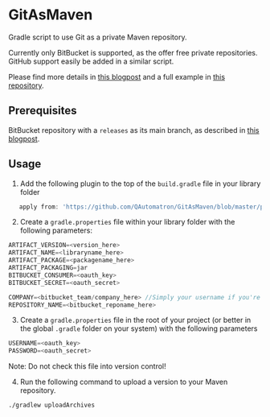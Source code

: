 # GitAsMaven
Gradle script to use Git as a private Maven repository.

Currently only BitBucket is supported, as the offer free private repositories. GitHub support easily be added in a similar script.

Please find more details in [this blogpost](http://jeroenmols.com/blog/2016/02/05/wagongit/) and a full example in [this repository](https://github.com/JeroenMols/WagonGitExample).

## Prerequisites
BitBucket repository with a `releases` as its main branch, as described in [this blogpost](http://jeroenmols.com/blog/2016/02/05/wagongit/).

## Usage
1. Add the following plugin to the top of the `build.gradle` file in your library folder

  ```groovy
     apply from: 'https://github.com/QAutomatron/GitAsMaven/blob/master/publish-bitbucket.gradle'
  ```

2. Create a `gradle.properties` file within your library folder with the following parameters:

  ```groovy
  ARTIFACT_VERSION=<version_here>
  ARTIFACT_NAME=<libraryname_here>
  ARTIFACT_PACKAGE=<packagename_here>
  ARTIFACT_PACKAGING=jar
  BITBUCKET_CONSUMER=<oauth_key>
  BITBUCKET_SECRET=<oauth_secret>

  COMPANY=<bitbucket_team/company_here> //Simply your username if you're not part of a team
  REPOSITORY_NAME=<bitbucket_reponame_here>
  ```

3. Create a `gradle.properties` file in the root of your project (or better in the global `.gradle` folder on your system) with the following parameters

  ```groovy
  USERNAME=<oauth_key>
  PASSWORD=<oauth_secret>
  ```

  Note: Do not check this file into version control!

4. Run the following command to upload a version to your Maven repository.

  ```bash
  ./gradlew uploadArchives
  ```
